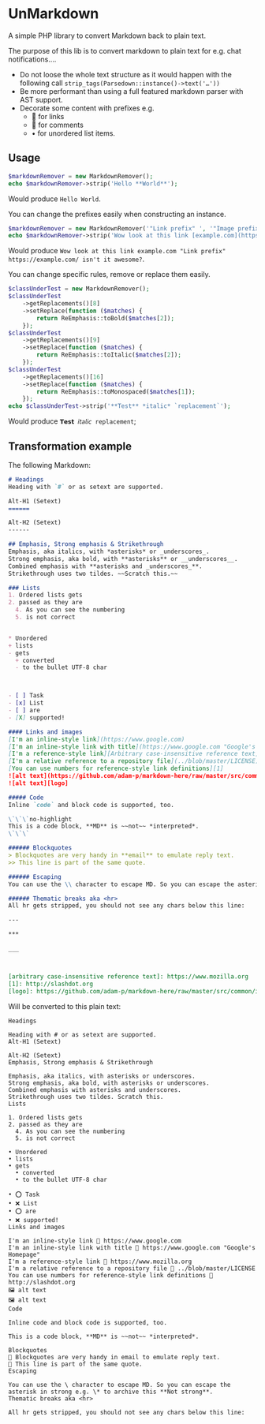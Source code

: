 # UnMarkdown

A simple PHP library to convert Markdown back to plain text.

The purpose of this lib is to convert markdown to plain text for e.g. chat notifications….
 * Do not loose the whole text structure as it would happen with the following call `strip_tags(Parsedown::instance()->text('…'))`
 * Be more performant than using a full featured markdown parser with AST support.
 * Decorate some content with prefixes e.g.
   * 🔗 for links
   * 💬 for comments 
   * • for unordered list items.

## Usage

```php
$markdownRemover = new MarkdownRemover();
echo $markdownRemover->strip('Hello **World**');
```

Would produce `Hello World`.

You can change the prefixes easily when constructing an instance.

```php
$markdownRemover = new MarkdownRemover('"Link prefix" ', '"Image prefix️" ', '"Comment prefix" ', '… ');
echo $markdownRemover->strip('Wow look at this link [example.com](https://example.com/) isn't it **awesome**?');
```

Would produce `Wow look at this link example.com "Link prefix" https://example.com/ isn't it awesome?`.

You can change specific rules, remove or replace them easily.

```php
$classUnderTest = new MarkdownRemover();
$classUnderTest
    ->getReplacements()[8]
    ->setReplace(function ($matches) {
        return ReEmphasis::toBold($matches[2]);
    });
$classUnderTest
    ->getReplacements()[9]
    ->setReplace(function ($matches) {
        return ReEmphasis::toItalic($matches[2]);
    });
$classUnderTest
    ->getReplacements()[16]
    ->setReplace(function ($matches) {
        return ReEmphasis::toMonospaced($matches[1]);
    });
echo $classUnderTest->strip('**Test** *italic* `replacement`');
```

Would produce `𝗧𝗲𝘀𝘁 𝘪𝘵𝘢𝘭𝘪𝘤 𝚛𝚎𝚙𝚕𝚊𝚌𝚎𝚖𝚎𝚗𝚝`;

## Transformation example

The following Markdown:

```markdown
# Headings
Heading with `#` or as setext are supported.

Alt-H1 (Setext)
======

Alt-H2 (Setext)
------

## Emphasis, Strong emphasis & Strikethrough
Emphasis, aka italics, with *asterisks* or _underscores_.
Strong emphasis, aka bold, with **asterisks** or __underscores__.
Combined emphasis with **asterisks and _underscores_**.
Strikethrough uses two tildes. ~~Scratch this.~~

### Lists
1. Ordered lists gets
2. passed as they are
  4. As you can see the numbering 
  5. is not correct


* Unordered 
+ lists
- gets  
  + converted
  - to the bullet UTF-8 char 



- [ ] Task
- [x] List
- [ ] are
- [X] supported!

#### Links and images
[I'm an inline-style link](https://www.google.com)
[I'm an inline-style link with title](https://www.google.com "Google's Homepage")
[I'm a reference-style link][Arbitrary case-insensitive reference text]
[I'm a relative reference to a repository file](../blob/master/LICENSE)
[You can use numbers for reference-style link definitions][1]
![alt text](https://github.com/adam-p/markdown-here/raw/master/src/common/images/icon48.png "Logo Title Text 1")
![alt text][logo]

##### Code
Inline `code` and block code is supported, too.

\`\`\`no-highlight
This is a code block, **MD** is ~~not~~ *interpreted*.
\`\`\`

###### Blockquotes
> Blockquotes are very handy in **email** to emulate reply text.
>> This line is part of the same quote.

###### Escaping
You can use the \\ character to escape MD. So you can escape the asterisk in strong e.g. \\\* to archive this \*\*Not strong\*\*. 

###### Thematic breaks aka <hr>
All hr gets stripped, you should not see any chars below this line:

---

***

___



[arbitrary case-insensitive reference text]: https://www.mozilla.org
[1]: http://slashdot.org
[logo]: https://github.com/adam-p/markdown-here/raw/master/src/common/images/icon48.png "Logo Title Text 2"
```

Will be converted to this plain text:

```plaintext
Headings

Heading with # or as setext are supported.
Alt-H1 (Setext)

Alt-H2 (Setext)
Emphasis, Strong emphasis & Strikethrough

Emphasis, aka italics, with asterisks or underscores.
Strong emphasis, aka bold, with asterisks or underscores.
Combined emphasis with asterisks and underscores.
Strikethrough uses two tildes. Scratch this.
Lists

1. Ordered lists gets
2. passed as they are
  4. As you can see the numbering 
  5. is not correct

• Unordered 
• lists
• gets  
  • converted
  • to the bullet UTF-8 char 

• ⭕ Task
• ❌ List
• ⭕ are
• ❌ supported!
Links and images

I'm an inline-style link 🔗 https://www.google.com
I'm an inline-style link with title 🔗 https://www.google.com "Google's Homepage"
I'm a reference-style link 🔗 https://www.mozilla.org
I'm a relative reference to a repository file 🔗 ../blob/master/LICENSE
You can use numbers for reference-style link definitions 🔗 http://slashdot.org
🖼️ alt text
🖼️ alt text
Code

Inline code and block code is supported, too.

This is a code block, **MD** is ~~not~~ *interpreted*.

Blockquotes
💬 Blockquotes are very handy in email to emulate reply text.
💬 This line is part of the same quote.
Escaping

You can use the \ character to escape MD. So you can escape the asterisk in strong e.g. \* to archive this **Not strong**. 
Thematic breaks aka <hr>

All hr gets stripped, you should not see any chars below this line:


```
